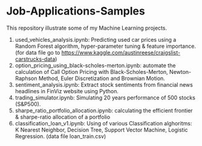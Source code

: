 # Job-Applications-Samples
This repository illustrate some of my Machine Learning projects.
1) used_vehicles_analysis.ipynb: Predicting used car prices using a Random Forest algorithm, hyper-parameter tuning & feature importance. (for data file go to https://www.kaggle.com/austinreese/craigslist-carstrucks-data)
2) option_pricing_using_black-scholes-merton.ipynb: automate the calculation of Call Option Pricing with Black-Scholes-Merton, Newton-Raphson Method, Euler Discretization and Brownian Motion.
3) sentiment_analysis.ipynb: Extract stock sentiments from financial news headlines in FinViz website using Python.
4) trading_simulator.ipynb: Simulating 20 years performance of 500 stocks (S&P500).
5) sharpe_ratio_portfolio_allocation.ipynb: calculating the efficient frontier & sharpe-ratio allocation of a portfolio
6) classification_loan_v1.ipynb: Using of various Classification alghoritms: K Nearest Neighbor, Decision Tree, Support Vector Machine, Logistic Regression.
  (data file loan_train.csv) 


